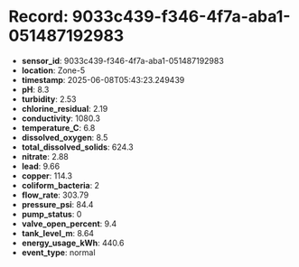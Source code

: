 # Record: 9033c439-f346-4f7a-aba1-051487192983

- **sensor_id**: 9033c439-f346-4f7a-aba1-051487192983
- **location**: Zone-5
- **timestamp**: 2025-06-08T05:43:23.249439
- **pH**: 8.3
- **turbidity**: 2.53
- **chlorine_residual**: 2.19
- **conductivity**: 1080.3
- **temperature_C**: 6.8
- **dissolved_oxygen**: 8.5
- **total_dissolved_solids**: 624.3
- **nitrate**: 2.88
- **lead**: 9.66
- **copper**: 114.3
- **coliform_bacteria**: 2
- **flow_rate**: 303.79
- **pressure_psi**: 84.4
- **pump_status**: 0
- **valve_open_percent**: 9.4
- **tank_level_m**: 8.64
- **energy_usage_kWh**: 440.6
- **event_type**: normal
